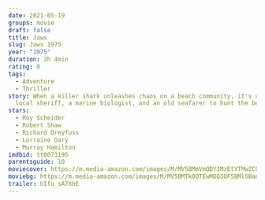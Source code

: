 ```yaml
---
date: 2021-05-19
groups: movie
draft: false
title: Jaws
slug: Jaws 1975
year: "1975"
duration: 2h 4min
rating: 8
tags:
  - Adventure
  - Thriller
story: When a killer shark unleashes chaos on a beach community, it's up to a
  local sheriff, a marine biologist, and an old seafarer to hunt the beast down.
stars:
  - Roy Scheider
  - Robert Shaw
  - Richard Dreyfuss
  - Lorraine Gary
  - Murray Hamilton
imdbid: tt0073195
parentsguide: 10
moviecover: https://m.media-amazon.com/images/M/MV5BMmVmODY1MzEtYTMwZC00MzNhLWFkNDMtZjAwM2EwODUxZTA5XkEyXkFqcGdeQXVyNTAyODkwOQ@@._V1_FMjpg_UX1000_.jpg
moviebg: https://m.media-amazon.com/images/M/MV5BMTk0OTEwMDQ3OF5BMl5BanBnXkFtZTcwMDExODQyNw@@._V1_FMjpg_UX1280_.jpg
trailer: U1fu_sA7XhE
---
```

